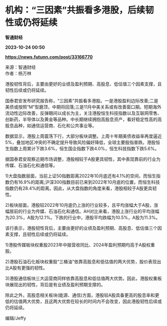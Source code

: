 # 机构：“三因素”共振看多港股，后续韧性或仍将延续
**智通财经**

**2023-10-24 00:50**

**https://news.futunn.com/post/33166770**

来源：智通财经  
作者：杨万林

港股韧性背后，主要由更好的业绩及盈利预期、高股息、低估值三个因素支撑，且韧性后续或仍将延续。

国泰君安发布研究报告称，“三因素”共振看多港股。一是港股盈利边际改善;二是美债或按照“M”型磨顶，中期将回落;三是11月中美关系或有改善窗口期。短期海外流动性边际改善，反弹期间以成长为主，关注港股恒生科技指数以及互联网零售、创新药，半导体以及黄金等品种。中长期继续拥抱高股息资产，看好稳定性高的高股息品种，如通信运营商、石化和公共事业等。

数据显示，港股上周震荡下行，大部分板块调整。上周十年期美债收益率再度逼近5%，叠加地区冲突的不确定提升导致风险偏好降低，全球主要股指普跌。港股恒生指数上周累计下跌3.6%，恒生国企指数下跌4.0%，恒生科技指数下跌5.6%。

据国泰君安观察近期市场调整，港股相较于A股更具韧性，其中表现靠前的行业为传媒、石油石化和通信等。

1)大盘指数层面，当前上证50指数距离2022年10月底还有4.1%的空间，而恒生指数仍有16.9%的距离;沪深300指数目前已来到2022年10月底的位置，而恒生科技指数仍有28.4%的距离。因此，从大盘指数的角度来看，港股相较于A股更具韧性。

2)板块层面，港股较2022年10月底仍上涨的行业较多，且平均涨幅大于A股，涨幅居前的行业为传媒、石油石化和通信。AH对比来看，港股上涨行业的平均涨幅为20.3%，A股为12.1%。下跌的行业中，港股平均跌幅为10.5%，A股为11.3%。

该行表示，港股韧性背后，主要由更好的业绩及盈利预期、高股息、低估值三个因素支撑，且韧性后续或仍将延续。

1)港股传媒板块权重股2023年中报营收同比、2024年盈利预期均高于A股权重股。

2)港股石油石化板块权重股“三桶油”依靠高股息和低估值的两大优势，股价表现出比A股有更强的韧性。

3)港股通信板块三大运营商同样依靠高股息和低估值两大优势。因此，港股权重板块展现出的韧性，背后是有业绩及盈利预期支撑的。

除此之外，高股息相关板块(能源、通信)方面，港股较A股具备更高的股息率和更低的估值两大优势，且这两大优势在较长的时间内不会改变，因此港股韧性后续或仍将延续。

编辑/Jeffy